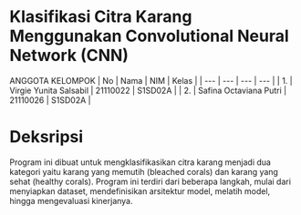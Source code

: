 # Klasifikasi Citra Karang Menggunakan Convolutional Neural Network (CNN) 
ANGGOTA KELOMPOK
| No | Nama | NIM | Kelas |
| --- | --- | --- | --- |
| 1. | Virgie Yunita Salsabil | 21110022 | S1SD02A |
| 2. | Safina Octaviana Putri | 21110026 | S1SD02A |

# Deksripsi
Program ini dibuat untuk mengklasifikasikan citra karang menjadi dua kategori yaitu karang yang memutih (bleached corals) dan karang yang sehat (healthy corals). Program ini terdiri dari beberapa langkah, mulai dari menyiapkan dataset, mendefinisikan arsitektur model, melatih model, hingga mengevaluasi kinerjanya.
